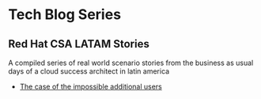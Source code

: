 # Tech Blog Series
## Red Hat CSA LATAM Stories
A compiled series of real world scenario stories from the business as usual days of a cloud success architect in latin america
- [The case of the impossible additional users](redhat/idp/cert+ldap/README.md)
